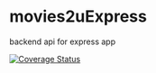 # movies2uExpress
backend api for express app

<a href='https://coveralls.io/github/dfmartinez89/movies2uExpress?branch=develop'><img src='https://coveralls.io/repos/github/dfmartinez89/movies2uExpress/badge.svg?branch=develop' alt='Coverage Status' /></a>


